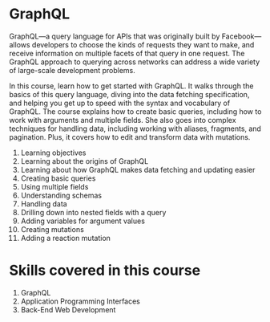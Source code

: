 # GraphQL

GraphQL—a query language for APIs that was originally built by Facebook—allows developers to choose the kinds of requests they want to make, and receive information on multiple facets of that query in one request. The GraphQL approach to querying across networks can address a wide variety of large-scale development problems.

In this course, learn how to get started with GraphQL. It walks through the basics of this query language, diving into the data fetching specification, and helping you get up to speed with the syntax and vocabulary of GraphQL. The course explains how to create basic queries, including how to work with arguments and multiple fields. She also goes into complex techniques for handling data, including working with aliases, fragments, and pagination. Plus, it covers how to edit and transform data with mutations.

1. Learning objectives
2. Learning about the origins of GraphQL
3. Learning about how GraphQL makes data fetching and updating easier
4. Creating basic queries
5. Using multiple fields
6. Understanding schemas
7. Handling data
8. Drilling down into nested fields with a query
9. Adding variables for argument values
10. Creating mutations
11. Adding a reaction mutation

# Skills covered in this course
1. GraphQL
2. Application Programming Interfaces
3. Back-End Web Development
